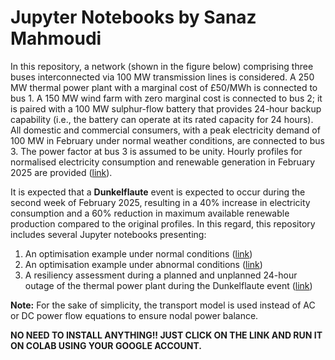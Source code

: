 # Jupyter Notebooks by Sanaz Mahmoudi
In this repository, a network (shown in the figure below) comprising three buses interconnected via 100 MW transmission lines is considered. A 250 MW thermal power plant with a marginal cost of £50/MWh is connected to bus 1. A 150 MW wind farm with zero marginal cost is connected to bus 2; it is paired with a 100 MW sulphur-flow battery that provides 24-hour backup capability (i.e., the battery can operate at its rated capacity for 24 hours). All domestic and commercial consumers, with a peak electricity demand of 100 MW in February under normal weather conditions, are connected to bus 3. The power factor at bus 3 is assumed to be unity. Hourly profiles for normalised electricity consumption and renewable generation in February 2025 are provided ([link](https://github.com/sanaz-mahmoudi/sanazmahmoudi/blob/main/Hourly%20Profiles.csv)).

It is expected that a **Dunkelflaute** event is expected to occur during the second week of February 2025, resulting in a 40% increase in electricity consumption and a 60% reduction in maximum available renewable production compared to the original profiles. In this regard, this repository includes several Jupyter notebooks presenting:

1. An optimisation example under normal conditions ([link](https://github.com/sanaz-mahmoudi/sanazmahmoudi/blob/main/OperationUnderNormalConditions.ipynb))
2. An optimisation example under abnormal conditions ([link](https://github.com/sanaz-mahmoudi/sanazmahmoudi/blob/main/OperationUnderAbnormalConditions.ipynb))
3. A resiliency assessment during a planned and unplanned 24-hour outage of the thermal power plant during the Dunkelflaute event ([link](https://github.com/sanaz-mahmoudi/sanazmahmoudi/blob/main/OperationUnderAbnormalConditionsDuringanOutage.ipynb))

**Note:** For the sake of simplicity, the transport model is used instead of AC or DC power flow equations to ensure nodal power balance.

**NO NEED TO INSTALL ANYTHING!! JUST CLICK ON THE LINK AND RUN IT ON COLAB USING YOUR GOOGLE ACCOUNT.**


